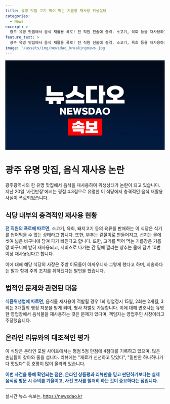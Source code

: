 ```yaml
---
title: 유명 맛집 고기 찍어 먹는 기름장 재사용 위생실태
categories:
  - News
excerpt: >
  광주 유명 맛집에서 음식 재활용 폭로! 전 직원 진술에 충격. 소고기, 육회 등을 재사용하고 부추는 겉절이로, 선지는 물에 씻어 재활용. 주방 영상 공개로 논란 확산. 고깃집 사장은 주의 조치 및 죄송 언급. 변호사는 책임자는 영업주 주장. 식품위생법 상 1회 영업정지 15일, 3회는 3개월의 처분이 가능. 평점 4점대인데 손님들 호평 쏟아지는 등 유명맛집으로 알려져 있음. #유명맛집 #남은음식재활용
feature_text: >
  광주 유명 맛집에서 음식 재활용 폭로! 전 직원 진술에 충격. 소고기, 육회 등을 재사용하고 부추는 겉절이로, 선지는 물에 씻어 재활용. 주방 영상 공개로 논란 확산. 고깃집 사장은 주의 조치 및 죄송 언급. 변호사는 책임자는 영업주 주장. 식품위생법 상 1회 영업정지 15일, 3회는 3개월의 처분이 가능. 평점 4점대인데 손님들 호평 쏟아지는 등 유명맛집으로 알려져 있음. #유명맛집 #남은음식재활용
image: '/assets/img/newsdao_breakingnews.jpg'
---
```


<p><img src="/assets/img/newsdao_breakingnews.jpg" alt="koreaapp 속보" /></p>

<h1>광주 유명 맛집, 음식 재사용 논란</h1>

<p data-ke-size="size16">광주광역시의 한 유명 맛집에서 음식을 재사용하여 위생상태가 논란이 되고 있습니다. 지난 20일 '사건반장'에서는 평점 4.3점으로 유명한 이 식당에서 충격적인 음식 재활용 사실이 폭로되었습니다.</p>

<h2>식당 내부의 충격적인 재사용 현황</h2>

<p data-ke-size="size16"><b><span style="color: #1a5490;">전 직원의 폭로에 따르면,</span></b> 소고기, 육회, 돼지고기 등의 육류를 판매하는 이 식당은 식기를 씹어먹을 수 없는 상태라고 합니다. 또한, 부추는 겉절이로 만들어지고, 선지는 물에 씻여 넓은 바구니에 담겨 파가 빠진다고 합니다. 또한, 고기를 찍어 먹는 기름장은 거름망 바구니에 받혀 재사용되고, 서비스로 나가는 간 밑에 깔리는 상추는 물에 담겨 10번 이상 재사용된다고 합니다.</p>

<p data-ke-size="size16">이에 대해 해당 식당의 사장은 주방 이모들이 아까우니까 그렇게 했다고 하며, 죄송하다는 말과 함께 주의 조치를 취하겠다는 발언을 했습니다.</p>

<h2>법적인 문제와 관련된 대응</h2>

<p data-ke-size="size16"><b><span style="color: #1a5490;">식품위생법에 따르면,</span></b> 음식물 재사용이 적발될 경우 1회 영업정지 15일, 2회는 2개월, 3회는 3개월의 행정 처분을 받게 되며, 형사 처벌도 가능합니다. 이에 대해 변호사는 유명한 영업장에서 음식물을 재사용하는 것은 문제가 있다며, 책임자는 영업주인 사장이라고 주장했습니다.</p>

<h2>온라인 리뷰와의 대조적인 평가</h2>

<p data-ke-size="size16">이 식당은 온라인 포털 사이트에서는 평점 5점 만점에 4점대를 기록하고 있으며, 많은 손님들이 찾아와 줄을 섭니다. 리뷰에는 "재료가 신선하고 맛있다", "밑반찬 하나하나가 다 맛있다" 등 호평이 많이 올라와 있습니다.</p>

<p data-ke-size="size16"><b><span style="color: #1a5490;">이번 사건을 통해 확인되는 점은, 온라인 상품평과 리뷰만을 믿고 판단하기보다는 실제 음식점 방문 시 주의를 기울이고, 사전 조사를 철저히 하는 것이 중요하다는 점입니다.</span></b></p>

<hr>
실시간 뉴스 속보는, <a href="https://newsdao.kr" rel="dofollow">https://newsdao.kr</a>


